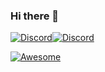 ### Hi there 👋

<!--
**LordBilbon/LordBilbon** is a ✨ _special_ ✨ repository because its `README.md` (this file) appears on your GitHub profile.

Here are some ideas to get you started:

- 🔭 I’m currently working on ...
- 🌱 I’m currently learning ...
- 👯 I’m looking to collaborate on ...
- 🤔 I’m looking for help with ...
- 💬 Ask me about ...
- 📫 How to reach me: ...
- 😄 Pronouns: ...
- ⚡ Fun fact: ...
-->


<a href="https://discord.com/invite/PaZFEjX"><img alt="Discord" src="https://img.shields.io/badge/%3CHACF%3E%20-%237289DA.svg?&style=for-the-badge&logo=discord&logoColor=white"/><img alt="Discord" src="https://img.shields.io/discord/706096417000652840?label=HACF&logo=discord"/>



<a href="https://www.w3schools.com"><img alt="Awesome" src="https://camo.githubusercontent.com/64f8905651212a80869afbecbf0a9c52a5d1e70beab750dea40a994fa9a9f3c6/68747470733a2f2f617765736f6d652e72652f62616467652e737667"/>
